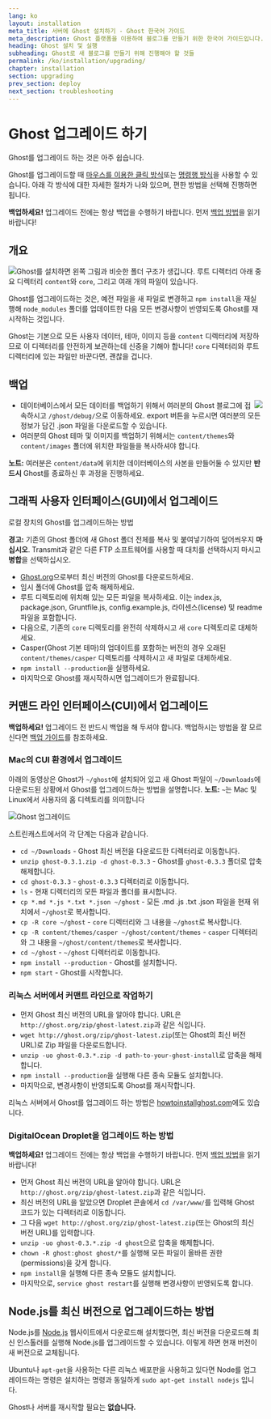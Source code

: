 ```yaml
---
lang: ko
layout: installation
meta_title: 서버에 Ghost 설치하기 - Ghost 한국어 가이드
meta_description: Ghost 플랫폼을 이용하여 블로그를 만들기 위한 한국어 가이드입니다.
heading: Ghost 설치 및 실행
subheading: Ghost로 새 블로그를 만들기 위해 진행해야 할 것들
permalink: /ko/installation/upgrading/
chapter: installation
section: upgrading
prev_section: deploy
next_section: troubleshooting
---
```


# Ghost 업그레이드 하기<a id="upgrade"></a>

Ghost를 업그레이드 하는 것은 아주 쉽습니다.

Ghost를 업그레이드할 때 [마우스를 이용한 클릭 방식](#how-to)또는 [명령행 방식](#cli)을 사용할 수 있습니다. 아래 각 방식에 대한 자세한 절차가 나와 있으며, 편한 방법을 선택해 진행하면 됩니다.

<p class="note"><strong>백업하세요!</strong> 업그레이드 전에는 항상 백업을 수행하기 바랍니다. 먼저 <a href="#backing-up">백업 방법</a>을 읽기 바랍니다!</p>

## 개요

<img src="https://s3-eu-west-1.amazonaws.com/ghost-website-cdn/folder-structure.png" style="float:left" />

Ghost를 설치하면 왼쪽 그림과 비슷한 폴더 구조가 생깁니다. 루트 디렉터리 아래 중요 디렉터리 <code class="path">content</code>와 <code class="path">core</code>, 그리고 여래 개의 파일이 있습니다.

Ghost를 업그레이드하는 것은, 예전 파일을 새 파일로 변경하고 `npm install`을 재실행해 <code class="path">node_modules</code> 폴더를 업데이트한 다음 모든 변경사항이 반영되도록 Ghost를 재시작하는 것입니다.

Ghost는 기본으로 모든 사용자 데이터, 테마, 이미지 등을 <code class="path">content</code> 디렉터리에 저장하므로 이 디렉터리를 안전하게 보관하는데 신중을 기해야 합니다! <code class="path">core</code> 디렉터리와 루트 디렉터리에 있는 파일만 바꾼다면, 괜찮을 겁니다.

## 백업 <a id="backing-up"></a>

<img src="https://s3-eu-west-1.amazonaws.com/ghost-website-cdn/export.png" style="float:right" />

*   데이터베이스에서 모든 데이터를 백업하기 위해서 여러분의 Ghost 블로그에 접속하시고 <code class="path">/ghost/debug/</code>으로 이동하세요. export 버튼을 누르시면 여러분의 모든 정보가 담긴 .json 파일을 다운로드할 수 있습니다.
*   여러분의 Ghost 테마 및 이미지를 백업하기 위해서는 <code class="path">content/themes</code>와 <code class="path">content/images</code> 폴더에 위치한 파일들을 복사하셔야 합니다.

<p class="note"><strong>노트:</strong> 여러분은 <code class="path">content/data</code>에 위치한 데이터베이스의 사본을 만들어둘 수 있지만 <strong>반드시</strong> Ghost를 종료하신 후 과정을 진행하세요.</p>


## 그래픽 사용자 인터페이스(GUI)에서 업그레이드

로컬 장치의 Ghost를 업그레이드하는 방법

<p class="warn"><strong>경고:</strong> 기존의 Ghost 폴더에 새 Ghost 폴더 전체를 복사 및 붙여넣기하여 덮어씌우지 <strong>마십시오</strong>. Transmit과 같은 다른 FTP 소프트웨어를 사용할 때 <kbd>대치</kbd>를 선택하시지 마시고 <strong>병합</strong>을 선택하십시오.</p>

*   [Ghost.org](http://ghost.org/download/)으로부터 최신 버전의 Ghost를 다운로드하세요.
*   임시 폴더에 Ghost를 압축 해제하세요.
*   루트 디렉토리에 위치해 있는 모든 파일을 복사하세요. 이는 index.js, package.json, Gruntfile.js, config.example.js, 라이센스(license) 및 readme 파일을 포함합니다.
*   다음으로, 기존의 <code class="path">core</code> 디렉토리를 완전히 삭제하시고 새 <code class="path">core</code> 디렉토리로 대체하세요.
*   Casper(Ghost 기본 테마)의 업데이트를 포함하는 버전의 경우 오래된 <code class="path">content/themes/casper</code> 디렉토리를 삭제하시고 새 파일로 대체하세요.
*   `npm install --production`을 실행하세요.
*   마지막으로 Ghost를 재시작하시면 업그레이드가 완료됩니다.

## 커맨드 라인 인터페이스(CUI)에서 업그레이드

<p class="note"><strong>백업하세요!</strong> 업그레이드 전 반드시 백업을 해 두셔야 합니다. 백업하시는 방법을 잘 모르신다면 <a href="#backing-up">백업 가이드</a>를 참조하세요.</p>

### Mac의 CUI 환경에서 업그레이드 <a id="cli-mac"></a>

아래의 동영상은 Ghost가 <code class="path">~/ghost</code>에 설치되어 있고 새 Ghost 파일이 <code class="path">~/Downloads</code>에 다운로드된 상황에서 Ghost를 업그레이드하는 방법을 설명합니다. <span class="note">**노트:** `~`는 Mac 및 Linux에서 사용자의 홈 디렉토리를 의미합니다</span>

![Ghost 업그레이드](https://s3-eu-west-1.amazonaws.com/ghost-website-cdn/mac-update.gif)

스트린캐스트에서의 각 단계는 다음과 같습니다.

* <code class="path">cd ~/Downloads</code> - Ghost 최신 버전을 다운로드한 디렉터리로 이동합니다.
* `unzip ghost-0.3.1.zip -d ghost-0.3.3` - Ghost를 <code class="path">ghost-0.3.3</code> 폴더로 압축 해제합니다.
* <code class="path">cd ghost-0.3.3</code> - <code class="path">ghost-0.3.3</code> 디렉터리로 이동합니다.
* `ls` - 현재 디렉터리의 모든 파일과 폴더를 표시합니다.
* `cp *.md *.js *.txt *.json ~/ghost` - 모든 .md .js .txt .json 파일을 현재 위치에서 <code class="path">~/ghost</code>로 복사합니다.
* `cp -R core ~/ghost` - <code class="path">core</code> 디렉터리와 그 내용을 <code class="path">~/ghost</code>로 복사합니다.
* `cp -R content/themes/casper ~/ghost/content/themes` - <code class="path">casper</code> 디렉터리와 그 내용을 <code class="path">~/ghost/content/themes</code>로 복사합니다.
* `cd ~/ghost` - <code class="path">~/ghost</code> 디렉터리로 이동합니다.
* `npm install --production` - Ghost를 설치합니다.
* `npm start` - Ghost를 시작합니다.

### 리눅스 서버에서 커맨트 라인으로 작업하기 <a id="cli-server"></a>

* 먼저 Ghost 최신 버전의 URL을 알아야 합니다. URL은 `http://ghost.org/zip/ghost-latest.zip`과 같은 식입니다.
* `wget http://ghost.org/zip/ghost-latest.zip`(또는 Ghost의 최신 버전 URL)로 Zip 파일을 다운로드합니다.
* `unzip -uo ghost-0.3.*.zip -d path-to-your-ghost-install`로 압축을 해제합니다.
* `npm install --production`을 실행해 다른 종속 모듈도 설치합니다.
* 마지막으로, 변경사항이 반영되도록 Ghost를 재시작합니다.

리눅스 서버에서 Ghost를 업그레이드 하는 방법은 [howtoinstallghost.com](http://www.howtoinstallghost.com/how-to-update-ghost/)에도 있습니다.

### DigitalOcean Droplet을 업그레이드 하는 방법 <a id="digitalocean"></a>

<p class="note"><strong>백업하세요!</strong> 업그레이드 전에는 항상 백업을 수행하기 바랍니다. 먼저 <a href="#backing-up">백업 방법</a>을 읽기 바랍니다!</p>

* 먼저 Ghost 최신 버전의 URL을 알아야 합니다. URL은 `http://ghost.org/zip/ghost-latest.zip`과 같은 식입니다.
* 최신 버전의 URL을 알았으면 Droplet 콘솔에서 `cd /var/www/`를 입력해 Ghost 코드가 있는 디렉터리로 이동합니다.
* 그 다음 `wget http://ghost.org/zip/ghost-latest.zip`(또는 Ghost의 최신 버전 URL)를 입력합니다.
* `unzip -uo ghost-0.3.*.zip -d ghost`으로 압축을 해제합니다.
* `chown -R ghost:ghost ghost/*`를 실행해 모든 파일이 올바른 권한(permissions)을 갖게 합니다.
* `npm install`을 실행해 다른 종속 모듈도 설치합니다.
* 마지막으로, `service ghost restart`를 실행해 변경사항이 반영되도록 합니다.

## Node.js를 최신 버전으로 업그레이드하는 방법 <a id="upgrading-node"></a>

Node.js를 [Node.js](nodejs.org) 웹사이트에서 다운로드해 설치했다면, 최신 버전을 다운로드해 최신 인스톨러를 실행해 Node.js를 업그레이드할 수 있습니다. 이렇게 하면 현재 버전이 새 버전으로 교체됩니다.

Ubuntu나 `apt-get`을 사용하는 다른 리눅스 배포판을 사용하고 있다면 Node를 업그레이드하는 명령은 설치하는 명령과 동일하게 `sudo apt-get install nodejs` 입니다.

Ghost나 서버를 재시작할 필요는 **없습니다.**
